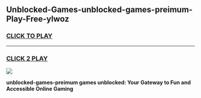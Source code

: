 
## Unblocked-Games-unblocked-games-preimum-Play-Free-ylwoz
<h3>
<a href="https://premium76.site?title=unblocked-games-preimum&ref=20A">CLICK TO PLAY</a></h3>
<hr>

<h3>
<a href="https://premium76.site?title=unblocked-games-preimum&ref=20A">CLICK 2 PLAY</a>
  
</h3>

<a href="https://premium76.site?title=unblocked-games-preimum&ref=20A"><img src="https://clearcache.store/games.png"></a>


**unblocked-games-preimum games unblocked: Your Gateway to Fun and Accessible Online Gaming**
